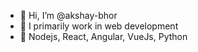 - 👋 Hi, I’m @akshay-bhor
- 👀 I primarily work in web development
- 🌱 Nodejs, React, Angular, VueJs, Python

<!---
akshay-bhor/akshay-bhor is a ✨ special ✨ repository because its `README.md` (this file) appears on your GitHub profile.
You can click the Preview link to take a look at your changes.
--->
